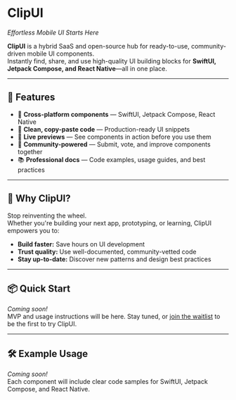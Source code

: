# ClipUI

_Effortless Mobile UI Starts Here_

<!-- (Optional: Add your logo here) -->

**ClipUI** is a hybrid SaaS and open-source hub for ready-to-use, community-driven mobile UI components.  
Instantly find, share, and use high-quality UI building blocks for **SwiftUI, Jetpack Compose, and React Native**—all in one place.

---

## 🚀 Features

- 📱 **Cross-platform components** — SwiftUI, Jetpack Compose, React Native
- 💎 **Clean, copy-paste code** — Production-ready UI snippets
- 🔎 **Live previews** — See components in action before you use them
- 🤝 **Community-powered** — Submit, vote, and improve components together
- 📚 **Professional docs** — Code examples, usage guides, and best practices

---

## 🌟 Why ClipUI?

Stop reinventing the wheel.  
Whether you're building your next app, prototyping, or learning, ClipUI empowers you to:

- **Build faster:** Save hours on UI development
- **Trust quality:** Use well-documented, community-vetted code
- **Stay up-to-date:** Discover new patterns and design best practices

---

## 📦 Quick Start

_Coming soon!_  
MVP and usage instructions will be here. Stay tuned, or [join the waitlist](#) to be the first to try ClipUI.

---

## 🛠 Example Usage

_Coming soon!_  
Each component will include clear code samples for SwiftUI, Jetpack Compose, and React Native.

